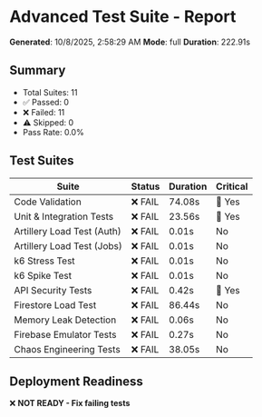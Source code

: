 # Advanced Test Suite - Report

**Generated**: 10/8/2025, 2:58:29 AM
**Mode**: full
**Duration**: 222.91s

## Summary

- Total Suites: 11
- ✅ Passed: 0
- ❌ Failed: 11
- ⚠️  Skipped: 0
- Pass Rate: 0.0%

## Test Suites

| Suite | Status | Duration | Critical |
|-------|--------|----------|----------|
| Code Validation | ❌ FAIL | 74.08s | 🚨 Yes |
| Unit & Integration Tests | ❌ FAIL | 23.56s | 🚨 Yes |
| Artillery Load Test (Auth) | ❌ FAIL | 0.01s | No |
| Artillery Load Test (Jobs) | ❌ FAIL | 0.01s | No |
| k6 Stress Test | ❌ FAIL | 0.01s | No |
| k6 Spike Test | ❌ FAIL | 0.01s | No |
| API Security Tests | ❌ FAIL | 0.42s | 🚨 Yes |
| Firestore Load Test | ❌ FAIL | 86.44s | No |
| Memory Leak Detection | ❌ FAIL | 0.06s | No |
| Firebase Emulator Tests | ❌ FAIL | 0.27s | No |
| Chaos Engineering Tests | ❌ FAIL | 38.05s | No |

## Deployment Readiness

❌ **NOT READY - Fix failing tests**

